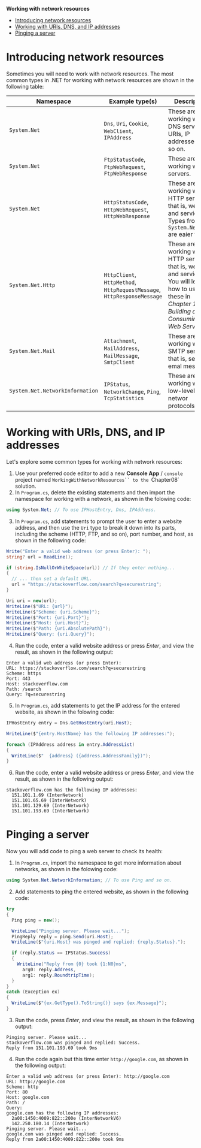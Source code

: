**Working with network resources**

- [Introducing network resources](#introducing-network-resources)
- [Working with URIs, DNS, and IP addresses](#working-with-uris-dns-and-ip-addresses)
- [Pinging a server](#pinging-a-server)


# Introducing network resources

Sometimes you will need to work with network resources. The most common types in .NET for working with network resources are shown in the following table:

Namespace|Example type(s)|Description
---|---|---
`System.Net`|`Dns`, `Uri`, `Cookie`, `WebClient`, `IPAddress`|These are for working with DNS servers, URIs, IP addresses and so on.
`System.Net`|`FtpStatusCode`, `FtpWebRequest`, `FtpWebResponse`|These are for working with TP servers.
`System.Net`|`HttpStatusCode`, `HttpWebRequest`, `HttpWebResponse`|These are for working with HTTP servers; that is, websites and services. Types from `System.Net.Http` are eaier to use.
`System.Net.Http`|`HttpClient`, `HttpMethod`, `HttpRequestMessage`, `HttpResponseMessage`|These are for working with HTTP servers; that is, websites and services. You will learn how to use these in *Chapter 15, Building and Consuming Web Services*.
`System.Net.Mail`|`Attachment`, `MailAddress`, `MailMessage`, `SmtpClient`|These are for working with SMTP servers; that is, sending emal messages.
`System.Net.NetworkInformation`|`IPStatus`, `NetworkChange`, `Ping`, `TcpStatistics`|These are for working with low-level networ protocols.

# Working with URIs, DNS, and IP addresses

Let's explore some common types for working with network resources:
1.	Use your preferred code editor to add a new **Console App** / `console` project named `WorkingWithNetworkResources`` to the `Chapter08` solution.
2.	In `Program.cs`, delete the existing statements and then import the namespace for working with a network, as shown in the folowing code:
```cs
using System.Net; // To use IPHostEntry, Dns, IPAddress.
```

3.	In `Program.cs`, add statements to prompt the user to enter a website address, and then use the `Uri` type to break it down into its parts, including the scheme (HTTP, FTP, and so on), port number, and host, as shown in the following code:
```cs
Write("Enter a valid web address (or press Enter): "); 
string? url = ReadLine();

if (string.IsNullOrWhiteSpace(url)) // If they enter nothing...
{
  // ... then set a default URL.
  url = "https://stackoverflow.com/search?q=securestring";
}

Uri uri = new(url);
WriteLine($"URL: {url}"); 
WriteLine($"Scheme: {uri.Scheme}"); 
WriteLine($"Port: {uri.Port}"); 
WriteLine($"Host: {uri.Host}"); 
WriteLine($"Path: {uri.AbsolutePath}"); 
WriteLine($"Query: {uri.Query}");
```

4.	Run the code, enter a valid website address or press *Enter*, and view the result, as shown in the following output:
```
Enter a valid web address (or press Enter):
URL: https://stackoverflow.com/search?q=securestring 
Scheme: https
Port: 443
Host: stackoverflow.com 
Path: /search
Query: ?q=securestring
```

5.	In `Program.cs`, add statements to get the IP address for the entered website, as shown in the folowing code:
```cs
IPHostEntry entry = Dns.GetHostEntry(uri.Host); 

WriteLine($"{entry.HostName} has the following IP addresses:"); 

foreach (IPAddress address in entry.AddressList)
{
  WriteLine($"  {address} ({address.AddressFamily})");
}
```

6.	Run the code, enter a valid website address or press *Enter*, and view the result, as shown in the following output:
```
stackoverflow.com has the following IP addresses: 
  151.101.1.69 (InterNetwork)
  151.101.65.69 (InterNetwork)
  151.101.129.69 (InterNetwork)
  151.101.193.69 (InterNetwork)
```

# Pinging a server

Now you will add code to ping a web server to check its health:
1.	In `Program.cs`, import the namespace to get more information about networks, as shown in the folowing code:
```cs
using System.Net.NetworkInformation; // To use Ping and so on.
```

2.	Add statements to ping the entered website, as shown in the following code:
```cs
try
{
  Ping ping = new();

  WriteLine("Pinging server. Please wait...");
  PingReply reply = ping.Send(uri.Host);
  WriteLine($"{uri.Host} was pinged and replied: {reply.Status}.");

  if (reply.Status == IPStatus.Success)
  {
    WriteLine("Reply from {0} took {1:N0}ms", 
      arg0: reply.Address,
      arg1: reply.RoundtripTime);
  }
}
catch (Exception ex)
{
  WriteLine($"{ex.GetType().ToString()} says {ex.Message}");
}
```

3.	Run the code, press *Enter*, and view the result, as shown in the following output:
```
Pinging server. Please wait...
stackoverflow.com was pinged and replied: Success.
Reply from 151.101.193.69 took 9ms
```

4.	Run the code again but this time enter `http://google.com`, as shown in the following output:
```
Enter a valid web address (or press Enter): http://google.com
URL: http://google.com
Scheme: http
Port: 80
Host: google.com
Path: /
Query:
google.com has the following IP addresses:
  2a00:1450:4009:822::200e (InterNetworkV6)
  142.250.180.14 (InterNetwork)
Pinging server. Please wait...
google.com was pinged and replied: Success.
Reply from 2a00:1450:4009:822::200e took 9ms
```
